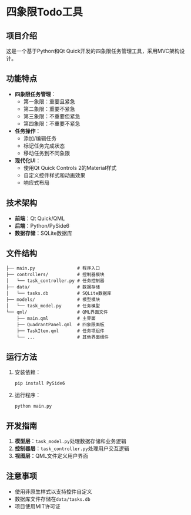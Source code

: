 # 四象限Todo工具

## 项目介绍
这是一个基于Python和Qt Quick开发的四象限任务管理工具，采用MVC架构设计。

## 功能特点
- **四象限任务管理**：
  - 第一象限：重要且紧急
  - 第二象限：重要不紧急
  - 第三象限：不重要但紧急
  - 第四象限：不重要不紧急
- **任务操作**：
  - 添加/编辑任务
  - 标记任务完成状态
  - 移动任务到不同象限
- **现代化UI**：
  - 使用Qt Quick Controls 2的Material样式
  - 自定义控件样式和动画效果
  - 响应式布局

## 技术架构
- **前端**：Qt Quick/QML
- **后端**：Python/PySide6
- **数据存储**：SQLite数据库

## 文件结构
```
├── main.py                # 程序入口
├── controllers/           # 控制器模块
│   └── task_controller.py # 任务控制器
├── data/                  # 数据存储
│   └── tasks.db           # SQLite数据库
├── models/                # 模型模块
│   └── task_model.py      # 任务模型
└── qml/                   # QML界面文件
    ├── main.qml           # 主界面
    ├── QuadrantPanel.qml  # 四象限面板
    ├── TaskItem.qml       # 任务项组件
    └── ...                # 其他界面组件
```

## 运行方法
1. 安装依赖：
   ```
   pip install PySide6
   ```
2. 运行程序：
   ```
   python main.py
   ```

## 开发指南
1. **模型层**：`task_model.py`处理数据存储和业务逻辑
2. **控制器层**：`task_controller.py`处理用户交互逻辑
3. **视图层**：QML文件定义用户界面

## 注意事项
- 使用非原生样式以支持控件自定义
- 数据库文件存储在`data/tasks.db`
- 项目使用MIT许可证